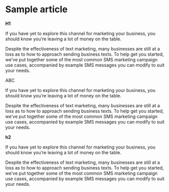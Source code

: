 # Sample article

**H1**

If you have yet to explore this channel for marketing your business, you should know you’re leaving a lot of money on the table.

Despite the effectiveness of text marketing, many businesses are still at a loss as to how to approach sending business texts. To help get you started, we’ve put together some of the most common SMS marketing campaign use cases, accompanied by example SMS messages you can modify to suit your needs.

ABC

If you have yet to explore this channel for marketing your business, you should know you’re leaving a lot of money on the table.

Despite the effectiveness of text marketing, many businesses are still at a loss as to how to approach sending business texts. To help get you started, we’ve put together some of the most common SMS marketing campaign use cases, accompanied by example SMS messages you can modify to suit your needs.

**h2**

If you have yet to explore this channel for marketing your business, you should know you’re leaving a lot of money on the table.

Despite the effectiveness of text marketing, many businesses are still at a loss as to how to approach sending business texts. To help get you started, we’ve put together some of the most common SMS marketing campaign use cases, accompanied by example SMS messages you can modify to suit your needs.